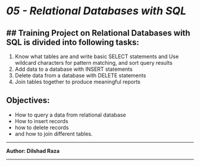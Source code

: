 # ***05 - Relational Databases with SQL***

## ## Training Project on Relational Databases with SQL is divided into following tasks:

1. Know what tables are and write basic SELECT statements and Use wildcard characters for pattern matching, and sort query results
2. Add data to a database with INSERT statements
3. Delete data from a database with DELETE statements
4. Join tables together to produce meaningful reports


## Objectives:

- How to query a data from relational database
- How to insert records
- how to delete records
- and how to join different tables.

------------ ---------------- ---------------------- -----------------
**Author: Dilshad Raza**
------------ ---------------- ---------------------- -----------------

